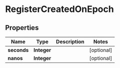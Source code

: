 
# RegisterCreatedOnEpoch

## Properties
Name | Type | Description | Notes
------------ | ------------- | ------------- | -------------
**seconds** | **Integer** |  |  [optional]
**nanos** | **Integer** |  |  [optional]




